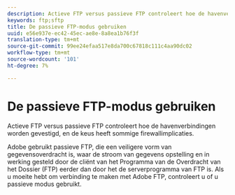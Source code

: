 ```yaml
---
description: Actieve FTP versus passieve FTP controleert hoe de havenverbindingen worden gevestigd, en de keus heeft sommige firewallimplicaties.
keywords: ftp;sftp
title: De passieve FTP-modus gebruiken
uuid: e56e937e-ec42-45ec-ae8e-8a8ea1b76f3f
translation-type: tm+mt
source-git-commit: 99ee24efaa517e8da700c67818c111c4aa90dc02
workflow-type: tm+mt
source-wordcount: '101'
ht-degree: 7%

---
```



# De passieve FTP-modus gebruiken

Actieve FTP versus passieve FTP controleert hoe de havenverbindingen worden gevestigd, en de keus heeft sommige firewallimplicaties.

Adobe gebruikt passieve FTP, die een veiligere vorm van gegevensoverdracht is, waar de stroom van gegevens opstelling en in werking gesteld door de cliënt van het Programma van de Overdracht van het Dossier (FTP) eerder dan door het de serverprogramma van FTP is. Als u moeite hebt om verbinding te maken met Adobe FTP, controleert u of u passieve modus gebruikt.
